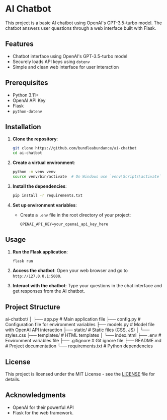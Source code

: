# AI Chatbot

This project is a basic AI chatbot using OpenAI's GPT-3.5-turbo model. The chatbot answers user questions through a web interface built with Flask.

## Features

- Chatbot interface using OpenAI's GPT-3.5-turbo model
- Securely loads API keys using `dotenv`
- Simple and clean web interface for user interaction

## Prerequisites

- Python 3.11+
- OpenAI API Key
- Flask
- `python-dotenv`


## Installation

1. **Clone the repository**:
    ```sh
    git clone https://github.com/bundleabundance/ai-chatbot
    cd ai-chatbot
    ```

2. **Create a virtual environment**:
    ```sh
    python -m venv venv
    source venv/bin/activate  # On Windows use `venv\Scripts\activate`
    ```

3. **Install the dependencies**:
    ```sh
    pip install -r requirements.txt
    ```

4. **Set up environment variables**:
    - Create a `.env` file in the root directory of your project:
      ```plaintext
      OPENAI_API_KEY=your_openai_api_key_here
      ```

## Usage

1. **Run the Flask application**:
    ```sh
    flask run
    ```

2. **Access the chatbot**:
    Open your web browser and go to `http://127.0.0.1:5000`.

3. **Interact with the chatbot**:
    Type your questions in the chat interface and get responses from the AI chatbot.

## Project Structure

ai-chatbot/
│
├── app.py # Main application file
├── config.py # Configuration file for environment variables
├── models.py # Model file with OpenAI API interaction
├── static/ # Static files (CSS, JS)
│ └── styles.css
├── templates/ # HTML templates
│ └── index.html
├── .env # Environment variables file
├── .gitignore # Git ignore file
├── README.md # Project documentation
└── requirements.txt # Python dependencies

## License

This project is licensed under the MIT License - see the [LICENSE](LICENSE) file for details.

## Acknowledgments

- OpenAI for their powerful API
- Flask for the web framework.